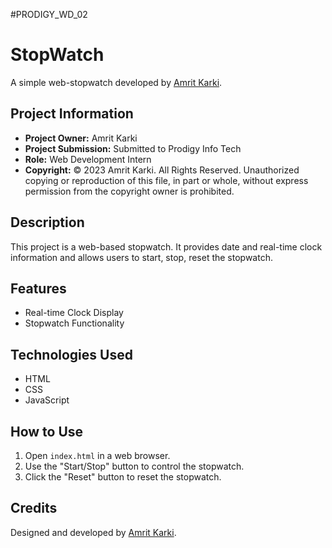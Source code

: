 #PRODIGY_WD_02
# StopWatch

A simple web-stopwatch developed by [Amrit Karki](https://www.linkedin.com/in/amritkarkii001/).

## Project Information

- **Project Owner:** Amrit Karki
- **Project Submission:** Submitted to Prodigy Info Tech
- **Role:** Web Development Intern
- **Copyright:** © 2023 Amrit Karki. All Rights Reserved.
  Unauthorized copying or reproduction of this file, in part or whole,
  without express permission from the copyright owner is prohibited.

## Description

This project is a web-based stopwatch. It provides date and real-time clock information and allows users to start, stop, reset the stopwatch.

## Features

- Real-time Clock Display
- Stopwatch Functionality

## Technologies Used

- HTML
- CSS
- JavaScript

## How to Use

1. Open `index.html` in a web browser.
2. Use the "Start/Stop" button to control the stopwatch.
3. Click the "Reset" button to reset the stopwatch.

## Credits

Designed and developed by [Amrit Karki](https://www.linkedin.com/in/amritkarkii001/).
